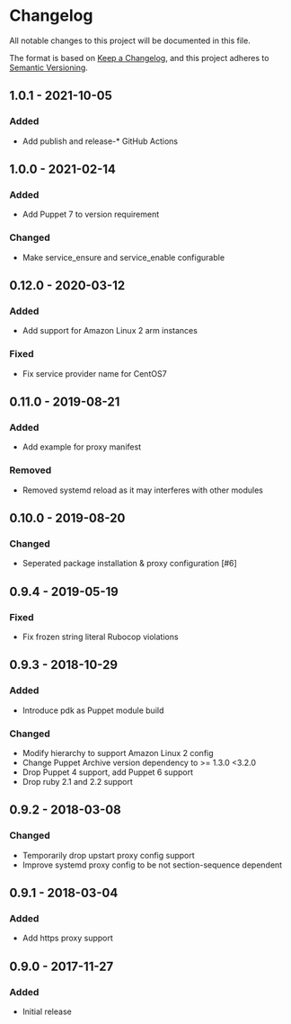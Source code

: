 # Changelog

All notable changes to this project will be documented in this file.

The format is based on [Keep a Changelog](https://keepachangelog.com/en/1.0.0/),
and this project adheres to [Semantic Versioning](https://semver.org/spec/v2.0.0.html).

## 1.0.1 - 2021-10-05
### Added
- Add publish and release-* GitHub Actions

## 1.0.0 - 2021-02-14
### Added
- Add Puppet 7 to version requirement

### Changed
- Make service_ensure and service_enable configurable

## 0.12.0 - 2020-03-12
### Added
- Add support for Amazon Linux 2 arm instances

### Fixed
- Fix service provider name for CentOS7

## 0.11.0 - 2019-08-21
### Added
- Add example for proxy manifest

### Removed
- Removed systemd reload as it may interferes with other modules

## 0.10.0 - 2019-08-20
### Changed
- Seperated package installation & proxy configuration [#6]

## 0.9.4 - 2019-05-19
### Fixed
- Fix frozen string literal Rubocop violations

## 0.9.3 - 2018-10-29
### Added
- Introduce pdk as Puppet module build

### Changed
- Modify hierarchy to support Amazon Linux 2 config
- Change Puppet Archive version dependency to >= 1.3.0 <3.2.0
- Drop Puppet 4 support, add Puppet 6 support
- Drop ruby 2.1 and 2.2 support

## 0.9.2 - 2018-03-08
### Changed
- Temporarily drop upstart proxy config support
- Improve systemd proxy config to be not section-sequence dependent

## 0.9.1 - 2018-03-04
### Added
- Add https proxy support

## 0.9.0 - 2017-11-27
### Added
- Initial release
